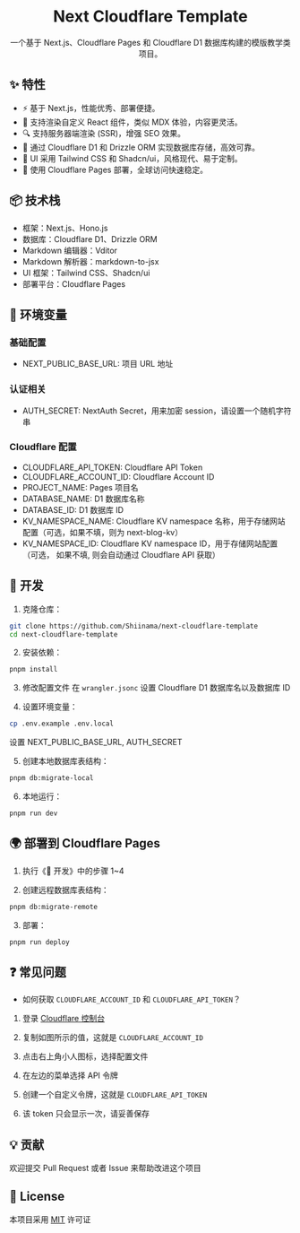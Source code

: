 <p align="center">
  <h1 align="center">Next Cloudflare Template</h1>
</p>

<p align="center">
  一个基于 Next.js、Cloudflare Pages 和 Cloudflare D1 数据库构建的模版教学类项目。
</p>

## ✨ 特性

- ⚡️ 基于 Next.js，性能优秀、部署便捷。
- 🎯 支持渲染自定义 React 组件，类似 MDX 体验，内容更灵活。
- 🔍 支持服务器端渲染 (SSR)，增强 SEO 效果。
- 💾 通过 Cloudflare D1 和 Drizzle ORM 实现数据库存储，高效可靠。
- 🎨 UI 采用 Tailwind CSS 和 Shadcn/ui，风格现代、易于定制。
- 🚀 使用 Cloudflare Pages 部署，全球访问快速稳定。

## 📦 技术栈

- 框架：Next.js、Hono.js
- 数据库：Cloudflare D1、Drizzle ORM
- Markdown 编辑器：Vditor
- Markdown 解析器：markdown-to-jsx
- UI 框架：Tailwind CSS、Shadcn/ui
- 部署平台：Cloudflare Pages

## 🔑 环境变量

### 基础配置

- NEXT_PUBLIC_BASE_URL: 项目 URL 地址

### 认证相关

- AUTH_SECRET: NextAuth Secret，用来加密 session，请设置一个随机字符串

### Cloudflare 配置

- CLOUDFLARE_API_TOKEN: Cloudflare API Token
- CLOUDFLARE_ACCOUNT_ID: Cloudflare Account ID
- PROJECT_NAME: Pages 项目名
- DATABASE_NAME: D1 数据库名称
- DATABASE_ID: D1 数据库 ID
- KV_NAMESPACE_NAME: Cloudflare KV namespace 名称，用于存储网站配置（可选，如果不填，则为 next-blog-kv）
- KV_NAMESPACE_ID: Cloudflare KV namespace ID，用于存储网站配置 （可选， 如果不填, 则会自动通过 Cloudflare API 获取）

## 🚧 开发

1. 克隆仓库：

```bash
git clone https://github.com/Shiinama/next-cloudflare-template
cd next-cloudflare-template
```

2. 安装依赖：

```bash
pnpm install
```

3. 修改配置文件
   在 `wrangler.jsonc` 设置 Cloudflare D1 数据库名以及数据库 ID

4. 设置环境变量：

```bash
cp .env.example .env.local
```

设置 NEXT_PUBLIC_BASE_URL, AUTH_SECRET

5. 创建本地数据库表结构：

```bash
pnpm db:migrate-local
```

6. 本地运行：

```bash
pnpm run dev
```

## 🌍 部署到 Cloudflare Pages

1. 执行《🚧 开发》中的步骤 1~4

2. 创建远程数据库表结构：

```bash
pnpm db:migrate-remote
```

3. 部署：

```bash
pnpm run deploy
```

## ❓ 常见问题

- 如何获取 `CLOUDFLARE_ACCOUNT_ID` 和 `CLOUDFLARE_API_TOKEN`？

1. 登录 [Cloudflare 控制台](https://dash.cloudflare.com)

2. 复制如图所示的值，这就是 `CLOUDFLARE_ACCOUNT_ID`

3. 点击右上角小人图标，选择配置文件

4. 在左边的菜单选择 API 令牌

5. 创建一个自定义令牌，这就是 `CLOUDFLARE_API_TOKEN`

6. 该 token 只会显示一次，请妥善保存

## 💡 贡献

欢迎提交 Pull Request 或者 Issue 来帮助改进这个项目

## 📄 License

本项目采用 [MIT](LICENSE) 许可证
